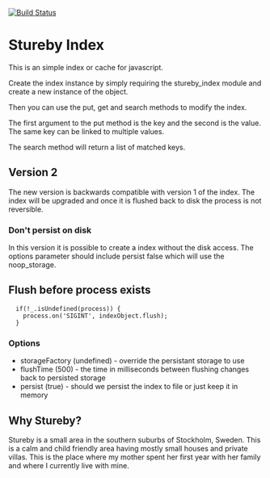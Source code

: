 [![Build Status](https://travis-ci.org/softbrix/stureby_index.svg?branch=master)](https://travis-ci.org/softbrix/stureby_index)

# Stureby Index
This is an simple index or cache for javascript.

Create the index instance by simply requiring the stureby_index module and create a
new instance of the object.

Then you can use the put, get and search methods to modify the index.

The first argument to the put method is the key and the second is the value.
The same key can be linked to multiple values.

The search method will return a list of matched keys.

## Version 2
The new version is backwards compatible with version 1 of the index. The index
will be upgraded and once it is flushed back to disk the process is not reversible.

### Don't persist on disk
In this version it is possible to create a index without the disk access. The
options parameter should include persist false which will use the noop_storage.

## Flush before process exists
```
  if(!_.isUndefined(process)) {
    process.on('SIGINT', indexObject.flush);
  }
```

### Options

* storageFactory (undefined) - override the persistant storage to use
* flushTime (500) - the time in milliseconds between flushing changes back to persisted storage
* persist (true) - should we persist the index to file or just keep it in memory

## Why Stureby?
Stureby is a small area in the southern suburbs of Stockholm, Sweden. This is a
calm and child friendly area having mostly small houses and private villas.
This is the place where my mother spent her first year with her family and where
 I currently live with mine.
